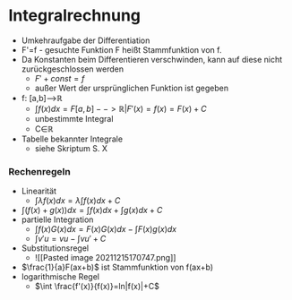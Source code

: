 # Integralrechnung
+ Umkehraufgabe der Differentiation
+ F'=f - gesuchte Funktion F heißt Stammfunktion von f.
+ Da Konstanten beim Differentieren verschwinden, kann auf diese nicht zurückgeschlossen werden
	+ $F'+const = f$
	+ außer Wert der ursprünglichen Funktion ist gegeben
+ f: [a,b]-->ℝ
	+ $\int f(x)dx={F[a,b]-->ℝ|F'(x)=f(x)}=F(x)+C$
	+ unbestimmte Integral
	+ C∈ℝ
+ Tabelle bekannter Integrale
	+ siehe Skriptum S. X

### Rechenregeln
+ Linearität
	+ $\int λf(x)dx=λ\int f(x)dx+C$
+ $\int (f(x)+g(x))dx=\int f(x)dx + \int g(x)dx + C$
+ partielle Integration
	+ $\int f(x)G(x)dx=F(x)G(x)dx-\int F(x)g(x)dx$
	+ $\int v'u =vu-\int v u' + C$
+ Substitutionsregel
	+ ![[Pasted image 20211215170747.png]]
+ $\frac{1}{a}F(ax+b)$ ist Stammfunktion von f(ax+b)
+ logarithmische Regel
	+ $\int \frac{f'(x)}{f(x)}=ln|f(x)|+C$

